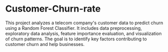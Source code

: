 # Customer-Churn-rate
This project analyzes a telecom company's customer data to predict churn using a Random Forest Classifier. It includes data preprocessing, exploratory data analysis, feature importance evaluation, and visualization of churn patterns. The goal is to identify key factors contributing to customer churn and help businesses.
